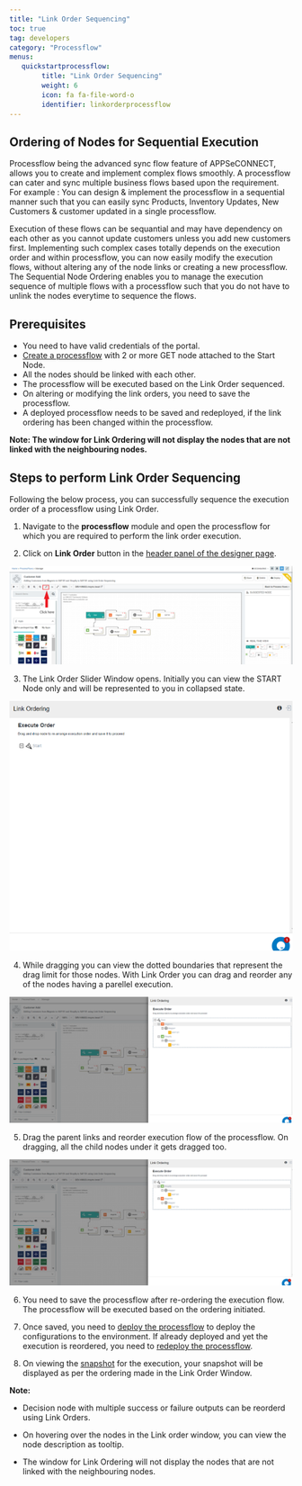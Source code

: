 ```yaml
---
title: "Link Order Sequencing"
toc: true
tag: developers
category: "Processflow"
menus: 
   quickstartprocessflow:
        title: "Link Order Sequencing"
        weight: 6
        icon: fa fa-file-word-o
        identifier: linkorderprocessflow
---
```


## Ordering of Nodes for Sequential Execution

Processflow being the advanced sync flow feature of APPSeCONNECT, allows you to create and implement complex flows smoothly. A processflow can cater and sync multiple business flows based upon the requirement. 
For example : You can design & implement the processflow in a sequential manner such that you can easily sync Products, Inventory Updates, New Customers & customer updated in a single processflow.

Execution of these flows can be sequantial and may have dependency on each other as you cannot update customers unless you add new customers first.
Implementing such complex cases totally depends on the execution order and within processflow, you can now easily modify the execution flows, without altering any of the node links or creating a new processflow.
The Sequential Node Ordering enables you to manage the execution sequence of multiple flows with a processflow such that you do not have to unlink the nodes everytime to sequence the flows.

## Prerequisites

- You need to have valid credentials of the portal.
- [Create a processflow](/processflow/creating-processflow/) with 2 or more GET node attached to the Start Node.
- All the nodes should be linked with each other. 
- The processflow will be executed based on the Link Order sequenced.
- On altering or modifying the link orders, you need to save the processflow.
- A deployed processflow needs to be saved and redeployed, if the link ordering has been changed within the processflow.

**Note: The window for Link Ordering will not display the nodes that are not linked with the neighbouring nodes.**

## Steps to perform Link Order Sequencing

Following the below process, you can successfully sequence the execution order of a processflow using Link Order.

1) Navigate to the **processflow** module and open the processflow for which you are required to perform the link order execution.

2) Click on **Link Order** button in the [header panel of the designer page](/processflow/components-of-processflow/#process-flow-header-panel).

![Linkorder1](\staticfiles\processflow\media\linkorder1.png)

3) The Link Order Slider Window opens. Initially you can view the START Node only and will be represented to you in collapsed state.

![Linkorder2](\staticfiles\processflow\media\linkorder2.png)

4) While dragging you can view the dotted boundaries that represent the drag limit for those nodes. With Link Order you can drag and reorder any of the nodes having a parellel execution.

![Linkorder3](\staticfiles\processflow\media\linkorder3.png)

5) Drag the parent links and reorder execution flow of the processflow. On dragging, all the child nodes under it gets dragged too.

![Linkorder4](\staticfiles\processflow\media\linkorder4.png)

6) You need to save the processflow after re-ordering the execution flow. The processflow will be executed based on the ordering initiated.

7) Once saved, you need to [deploy the processflow](/processflow/deploying-and-executing-processfloww/#prerequisites-to-deploy-process-flows) to deploy the configurations to the environment. If already deployed and yet the execution is reordered, you need to [redeploy the processflow](/processflow/redeploying-processflow/).

8) On viewing the [snapshot](/processflow/snapshot-processflow/) for the execution, your snapshot will be displayed as per the ordering made in the Link Order Window.

**Note:** 

-  Decision node with multiple success or failure outputs can be reorderd using Link Orders.

-  On hovering over the nodes in the Link order window, you can view the node description as tooltip.

-  The window for Link Ordering will not display the nodes that are not linked with the neighbouring nodes.
